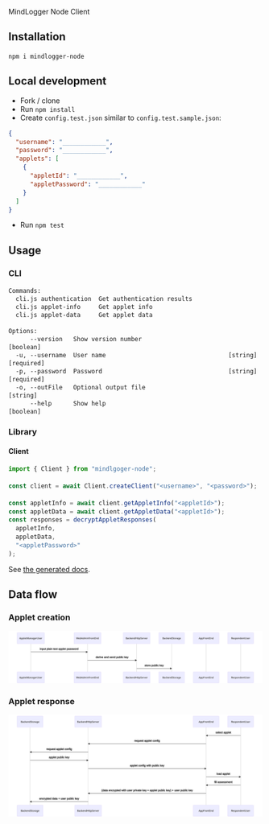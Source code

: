 MindLogger Node Client

## Installation

```
npm i mindlogger-node
```

## Local development

- Fork / clone
- Run `npm install`
- Create `config.test.json` similar to `config.test.sample.json`:

```json
{
  "username": "____________",
  "password": "____________",
  "applets": [
    {
      "appletId": "____________",
      "appletPassword": "____________"
    }
  ]
}
```

- Run `npm test`

## Usage

### CLI

```
Commands:
  cli.js authentication  Get authentication results
  cli.js applet-info     Get applet info
  cli.js applet-data     Get applet data

Options:
      --version   Show version number                                  [boolean]
  -u, --username  User name                                  [string] [required]
  -p, --password  Password                                   [string] [required]
  -o, --outFile   Optional output file                                  [string]
      --help      Show help                                            [boolean]
```

### Library

#### Client

```ts
import { Client } from "mindlgoger-node";

const client = await Client.createClient("<username>", "<password>");

const appletInfo = await client.getAppletInfo("<appletId>");
const appletData = await client.getAppletData("<appletId>");
const responses = decryptAppletResponses(
  appletInfo,
  appletData,
  "<appletPassword>"
);
```

See [the generated docs](docs).

## Data flow

### Applet creation

![Applet creation](./docs/applet-creation.mmd.svg)

### Applet response

![Applet creation](./docs/applet-response.mmd.svg)
